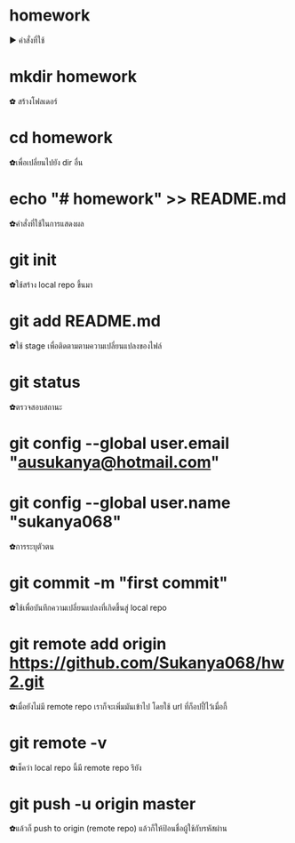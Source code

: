 # homework
► คำสั่งที่ใช้
# mkdir homework
  ✿ สร้างโฟลเดอร์
# cd homework
  ✿เพื่อเปลี่ยนไปยัง dir อื่น
# echo "# homework" >> README.md
  ✿คำสั่งที่ใช้ในการแสดงผล
# git init
  ✿ใช้สร้าง local repo ขึ้นมา
# git add README.md
  ✿ใช้ stage เพื่อติดตามตามความเปลี่ยนแปลงของไฟล์
# git status
  ✿ตรวจสอบสถานะ
# git config --global user.email "ausukanya@hotmail.com"
# git config --global user.name "sukanya068"
  ✿การระบุตัวตน
# git commit -m "first commit"
  ✿ใช้เพื่อบันทึกความเปลี่ยนแปลงที่เกิดขึ้นสู่ local repo
# git remote add origin https://github.com/Sukanya068/hw2.git
  ✿เมื่อยังไม่มี remote repo เราก็จะเพิ่มมันเข้าไป โดยใช้ url ที่ก็อปปี้ไว้เมื่อกี้
# git remote -v
  ✿เช็คว่า local repo นี้มี remote repo รึยัง
# git push -u origin master
  ✿แล้วก็ push to origin (remote repo) แล้วก็ให้ป้อนชื่อผู้ใช้กับรหัสผ่าน